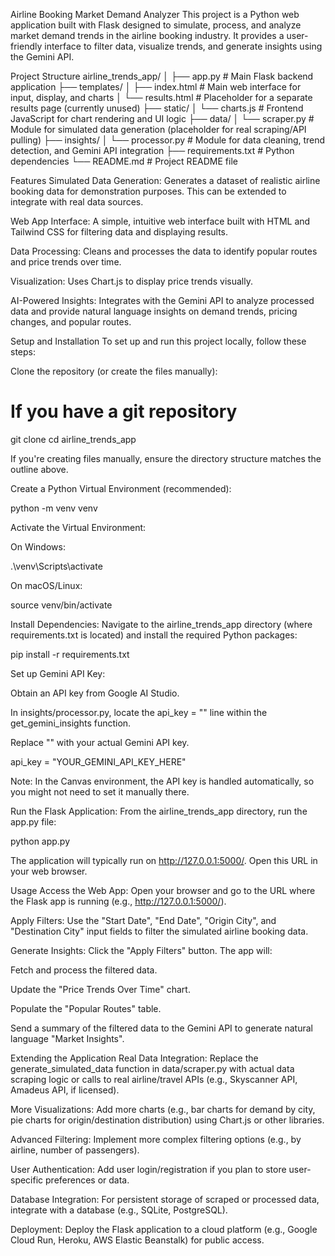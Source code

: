 Airline Booking Market Demand Analyzer
This project is a Python web application built with Flask designed to simulate, process, and analyze market demand trends in the airline booking industry. It provides a user-friendly interface to filter data, visualize trends, and generate insights using the Gemini API.

Project Structure
airline_trends_app/
│
├── app.py                  # Main Flask backend application
├── templates/
│   ├── index.html          # Main web interface for input, display, and charts
│   └── results.html        # Placeholder for a separate results page (currently unused)
├── static/
│   └── charts.js           # Frontend JavaScript for chart rendering and UI logic
├── data/
│   └── scraper.py          # Module for simulated data generation (placeholder for real scraping/API pulling)
├── insights/
│   └── processor.py        # Module for data cleaning, trend detection, and Gemini API integration
├── requirements.txt        # Python dependencies
└── README.md               # Project README file

Features
Simulated Data Generation: Generates a dataset of realistic airline booking data for demonstration purposes. This can be extended to integrate with real data sources.

Web App Interface: A simple, intuitive web interface built with HTML and Tailwind CSS for filtering data and displaying results.

Data Processing: Cleans and processes the data to identify popular routes and price trends over time.

Visualization: Uses Chart.js to display price trends visually.

AI-Powered Insights: Integrates with the Gemini API to analyze processed data and provide natural language insights on demand trends, pricing changes, and popular routes.

Setup and Installation
To set up and run this project locally, follow these steps:

Clone the repository (or create the files manually):

# If you have a git repository
git clone <your-repo-url>
cd airline_trends_app

If you're creating files manually, ensure the directory structure matches the outline above.

Create a Python Virtual Environment (recommended):

python -m venv venv

Activate the Virtual Environment:

On Windows:

.\venv\Scripts\activate

On macOS/Linux:

source venv/bin/activate

Install Dependencies:
Navigate to the airline_trends_app directory (where requirements.txt is located) and install the required Python packages:

pip install -r requirements.txt

Set up Gemini API Key:

Obtain an API key from Google AI Studio.

In insights/processor.py, locate the api_key = "" line within the get_gemini_insights function.

Replace "" with your actual Gemini API key.

api_key = "YOUR_GEMINI_API_KEY_HERE"

Note: In the Canvas environment, the API key is handled automatically, so you might not need to set it manually there.

Run the Flask Application:
From the airline_trends_app directory, run the app.py file:

python app.py

The application will typically run on http://127.0.0.1:5000/. Open this URL in your web browser.

Usage
Access the Web App: Open your browser and go to the URL where the Flask app is running (e.g., http://127.0.0.1:5000/).

Apply Filters: Use the "Start Date", "End Date", "Origin City", and "Destination City" input fields to filter the simulated airline booking data.

Generate Insights: Click the "Apply Filters" button. The app will:

Fetch and process the filtered data.

Update the "Price Trends Over Time" chart.

Populate the "Popular Routes" table.

Send a summary of the filtered data to the Gemini API to generate natural language "Market Insights".

Extending the Application
Real Data Integration: Replace the generate_simulated_data function in data/scraper.py with actual data scraping logic or calls to real airline/travel APIs (e.g., Skyscanner API, Amadeus API, if licensed).

More Visualizations: Add more charts (e.g., bar charts for demand by city, pie charts for origin/destination distribution) using Chart.js or other libraries.

Advanced Filtering: Implement more complex filtering options (e.g., by airline, number of passengers).

User Authentication: Add user login/registration if you plan to store user-specific preferences or data.

Database Integration: For persistent storage of scraped or processed data, integrate with a database (e.g., SQLite, PostgreSQL).

Deployment: Deploy the Flask application to a cloud platform (e.g., Google Cloud Run, Heroku, AWS Elastic Beanstalk) for public access.